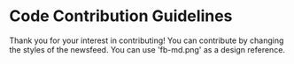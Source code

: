 # Code Contribution Guidelines

Thank you for your interest in contributing! You can contribute by changing the styles of the newsfeed. You can use 'fb-md.png' as a design reference.
